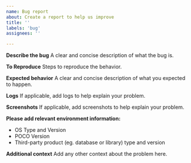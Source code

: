 ```yaml
---
name: Bug report
about: Create a report to help us improve
title: ''
labels: 'bug'
assignees: ''

---
```


**Describe the bug**
A clear and concise description of what the bug is.

**To Reproduce**
Steps to reproduce the behavior.

**Expected behavior**
A clear and concise description of what you expected to happen.

**Logs**
If applicable, add logs to help explain your problem.

**Screenshots**
If applicable, add screenshots to help explain your problem.

**Please add relevant environment information:**
 - OS Type and Version
 - POCO Version
 - Third-party product (eg. database or library) type and version

**Additional context**
Add any other context about the problem here.
